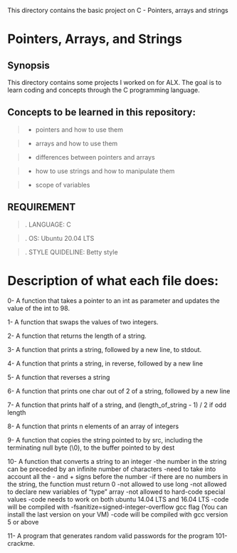 This directory contains the basic project on C - Pointers, arrays and strings

# Pointers, Arrays, and Strings

## Synopsis
This directory contains some projects I worked on for ALX. The goal is to learn coding and concepts through the C programming language.

## Concepts to be learned in this repository:

>- pointers and how to use them

>- arrays and how to use them

>- differences between pointers and arrays

>- how to use strings and how to manipulate them

>- scope of variables

 ## REQUIREMENT

>. LANGUAGE: C

>. OS: Ubuntu 20.04 LTS

>. STYLE QUIDELINE: Betty style


# Description of what each file does:
0- A function that takes a pointer to an int as parameter and updates the value of the int to 98.

1- A function that swaps the values of two integers.

2- A function that returns the length of a string.

3- A function that prints a string, followed by a new line, to stdout.

4- A function that prints a string, in reverse, followed by a new line

5- A function that reverses a string

6- A function that prints one char out of 2 of a string, followed by a new line

7- A function that prints half of a string, and (length_of_string - 1) / 2 if odd length

8- A function that prints n elements of an array of integers

9- A function that copies the string pointed to by src, including the terminating null byte (\0), to the buffer pointed to by dest

10- A function that converts a string to an integer -the number in the string can be preceded by an infinite number of characters -need to take into account all the - and + signs before the number -if there are no numbers in the string, the function must return 0 -not allowed to use long -not allowed to declare new variables of “type” array -not allowed to hard-code special values -code needs to work on both ubuntu 14.04 LTS and 16.04 LTS -code will be compiled with -fsanitize=signed-integer-overflow gcc flag (You can install the last version on your VM) -code will be compiled with gcc version 5 or above

11- A program that generates random valid passwords for the program 101-crackme.
